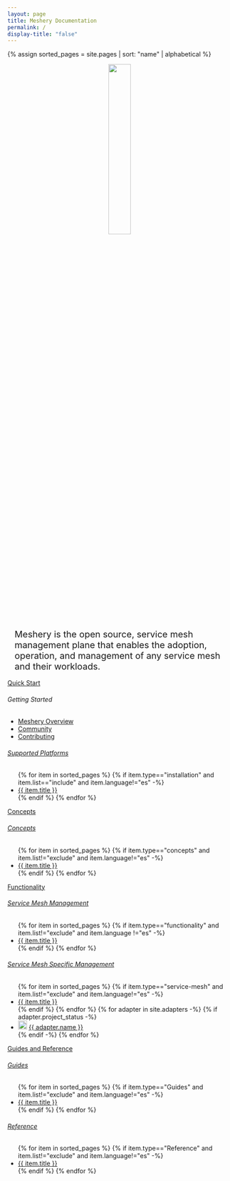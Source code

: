 ```yaml
---
layout: page
title: Meshery Documentation
permalink: /
display-title: "false"
---
```


{% assign sorted_pages = site.pages | sort: "name" | alphabetical %}

<div style="display: block; text-align: center; margin-bottom: 30px;">
    <a href="https://layer5.io/meshery">
    <img style="width: calc(100% / 3.2); " 
         src="/assets/img/meshery/meshery-logo-light-text.svg" />
    </a>
</div>
<p style="margin:auto;padding:1rem;font-size: 1.25rem;">Meshery is the open source, service mesh management plane that enables the adoption, operation, and management of any service mesh and their workloads.</p>

<div class="wrapper" style="text-align: left;">

  <!-- QUICK START -->
  <div>
    <a href="{{ site.baseurl }}/installation/quick-start">
        <div class="overview">Quick&nbsp;Start</div>
    </a>
    <h6>Getting Started</h6>
    <ul>
        <li><a href="{{ site.baseurl }}/getting-started/overview">Meshery Overview</a></li>
        <li><a href="{{ site.baseurl }}/project/community">Community</a></li>
        <li><a href="{{ site.baseurl }}/project/contributing">Contributing</a></li> 
    </ul>
    <h6><a href="{{ site.baseurl }}/installation/platforms" class="text-black section-title">Supported Platforms</a></h6>
    <ul>
        {% for item in sorted_pages %}
        {% if item.type=="installation" and item.list=="include" and item.language!="es"  -%}
          <li><a href="{{ site.baseurl }}{{ item.url }}">{{ item.title }}</a>
          </li>
          {% endif %}
        {% endfor %}
      </ul>
  </div>
  
  <!-- CONCEPTS -->
  <div>
    <a href="{{ site.baseurl }}/concepts">
        <div class="overview">Concepts</div>
    </a>
    <h6><a href="{{ site.baseurl }}/concepts" class="text-black section-title">Concepts</a></h6>
    <ul>
      {% for item in sorted_pages %}
      {% if item.type=="concepts" and item.list!="exclude" and item.language!="es" -%}
        <li><a href="{{ site.baseurl }}{{ item.url }}">{{ item.title }}</a>
        </li>
        {% endif %}
      {% endfor %}
    </ul>
  </div>

</div>
<div class="wrapper" style="text-align: left;">

  <!-- FUNCTIONALITY -->
  <div>
    <a href="{{ site.baseurl }}/guides">
        <div class="overview">Functionality</div>
    </a>
    <h6><a href="{{ site.baseurl }}/functionality" class="text-black section-title">Service Mesh Management</a></h6>
    <ul>
      {% for item in sorted_pages %}
      {% if item.type=="functionality" and item.list!="exclude" and item.language !="es" -%}
        <li><a href="{{ site.baseurl }}{{ item.url }}">{{ item.title }}</a>
        </li>
        {% endif %}
      {% endfor %}
    </ul>
    <h6><a href="{{ site.baseurl }}/service-meshes" class="text-black section-title">Service Mesh Specific Management</a></h6>
    <ul>
      {% for item in sorted_pages %}
      {% if item.type=="service-mesh" and item.list!="exclude" and item.language!="es"  -%}
        <li><a href="{{ site.baseurl }}{{ item.url }}">{{ item.title }}</a>
        </li>
        {% endif %}
      {% endfor %}
      {% for adapter in site.adapters -%}
      {% if adapter.project_status -%}
        <li><img src="{{ adapter.image }}" style="width:20px" /> <a href="{{ site.baseurl }}{{ adapter.url }}">{{ adapter.name }}</a></li>
      {% endif -%}
      {% endfor %}
    </ul>
  </div>

  <!-- GUIDES -->
  <div>
    <a href="{{ site.baseurl }}/guides">
        <div class="overview">Guides and Reference</div>
    </a>
    <h6><a href="{{ site.baseurl }}/guides" class="text-black section-title">Guides</a></h6>
    <ul>
      {% for item in sorted_pages %}
      {% if item.type=="Guides" and item.list!="exclude"  and item.language!="es" -%}
        <li><a href="{{ site.baseurl }}{{ item.url }}">{{ item.title }}</a>
        </li>
        {% endif %}
      {% endfor %}
    </ul>
    <h6><a href="{{ site.baseurl }}/reference" class="text-black section-title">Reference</a></h6>
    <ul>
        {% for item in sorted_pages %}
        {% if item.type=="Reference" and item.list!="exclude"  and item.language!="es"  -%}
          <li><a href="{{ site.baseurl }}{{ item.url }}">{{ item.title }}</a>
          </li>
          {% endif %}
        {% endfor %}
      </ul>
  </div>

</div>

<!-- <div style="text-align:center;padding:0;margin:0;">
<img src="https://layer5.io/assets/images/meshery/meshery-logo-shadow-light-white-text-side.svg" width="60%" />
<h1>Documentation</h1>
</div> -->
